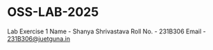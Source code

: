 # OSS-LAB-2025
Lab Exercise 1
Name - Shanya Shrivastava
Roll No. - 231B306
Email - 231B306@juetguna.in
